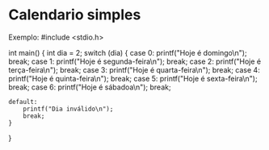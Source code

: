 # Calendario simples 
Exemplo:
#include <stdio.h>

int main()
{
    int dia = 2;
    switch (dia)
    {
    case 0:
        printf("Hoje é domingo\n");
        break;
    case 1:
        printf("Hoje é segunda-feira\n");
        break;
    case 2:
        printf("Hoje é terça-feira\n");
        break;
    case 3:
        printf("Hoje é quarta-feira\n");
        break;
    case 4:
        printf("Hoje é quinta-feira\n");
        break;
    case 5:
        printf("Hoje é sexta-feira\n");
        break;
    case 6:
        printf("Hoje é sábadoa\n");
        break;

    default:
        printf("Dia inválido\n");
        break;
    }
}
 
